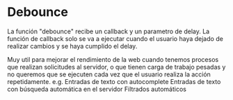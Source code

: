 # Debounce
La función "debounce" recibe un callback y un parametro de delay.
La función de callback solo se va a ejecutar cuando el usuario haya dejado de realizar cambios y se haya cumplido el delay.

Muy util para mejorar el rendimiento de la web cuando tenemos procesos que realizan solicitudes al servidor,
o que tienen carga de trabajo pesadas y no queremos que se ejecuten cada vez que el usuario realiza la acción repetidamente.
e.g.
  Entradas de texto con autocomplete
  Entradas de texto con búsqueda automática en el servidor
  Filtrados automáticos